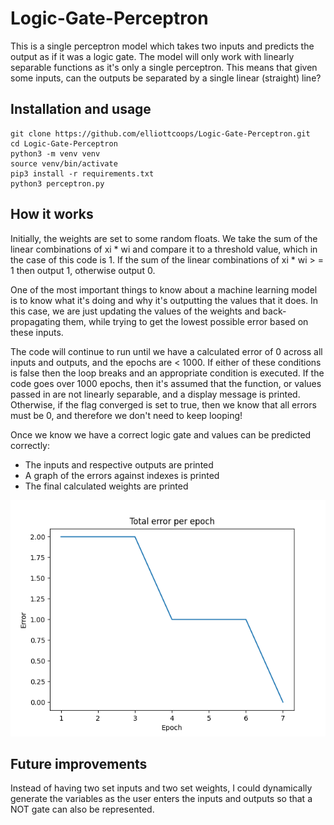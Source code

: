 # Logic-Gate-Perceptron

This is a single perceptron model which takes two inputs and predicts the output as if it was a logic gate. The model will only work with linearly separable functions as it's only a single perceptron. This means that given some inputs, can the outputs be separated by a single linear (straight) line?

## Installation and usage

```
git clone https://github.com/elliottcoops/Logic-Gate-Perceptron.git
cd Logic-Gate-Perceptron
python3 -m venv venv
source venv/bin/activate
pip3 install -r requirements.txt
python3 perceptron.py
```

## How it works

Initially, the weights are set to some random floats. We take the sum of the linear combinations of xi * wi and compare it to a threshold value, which in the case of this code is 1. If the sum of the linear combinations of xi * wi > = 1 then output 1, otherwise output 0.

One of the most important things to know about a machine learning model is to know what it's doing and why it's outputting the values that it does. In this case, we are just updating the values of the weights and back-propagating them, while trying to get the lowest possible error based on these inputs.

The code will continue to run until we have a calculated error of 0 across all inputs and outputs, and the epochs are < 1000. If either of these conditions is false then the loop breaks and an appropriate condition is executed.
If the code goes over 1000 epochs, then it's assumed that the function, or values passed in are not linearly separable, and a display message is printed. Otherwise, if the flag converged is set to true, then we know that all errors must be 0, and therefore we don't need to keep looping!

Once we know we have a correct logic gate and values can be predicted correctly:
- The inputs and respective outputs are printed
- A graph of the errors against indexes is printed
- The final calculated weights are printed

![Chart showing error per epoch](errors.png)

## Future improvements

Instead of having two set inputs and two set weights, I could dynamically generate the variables as the user enters the inputs and outputs so that a NOT gate can also be represented.